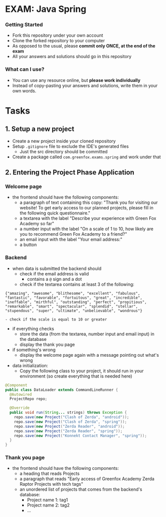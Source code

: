 # EXAM: Java Spring

### Getting Started
 - Fork this repository under your own account
 - Clone the forked repository to your computer
 - As opposed to the usual, please **commit only ONCE, at the end of the exam**
 - All your answers and solutions should go in this repository

### What can I use?
 - You can use any resource online, but **please work individually**
 - Instead of copy-pasting your answers and solutions, write them in your own words.

# Tasks
## 1. Setup a new project
- Create a new project inside your cloned repository
- Setup `.gitignore` file to exclude the IDE's generated files
   - Just the src directory should be committed
- Create a package called `com.greenfox.exams.spring` and work under that

## 2. Entering the Project Phase Application

### Welcome page
- the frontend should have the following components:
    - a paragraph of text containing this copy: "Thank you for visiting our website! To get early access to our planned projects, please fill in the following quick questionnaire."
    - a textarea with the label "Describe your experience with Green Fox Academy so far"
    - a number input with the label "On a scale of 1 to 10, how likely are you to recommend Green Fox Academy to a friend?"
    - an email input with the label "Your email address:"
    - a button

### Backend
- when data is submitted the backend should
    - check if the email address is valid
        - contains a `@` sign and a dot
    - check if the textarea contains at least 3 of the following:
```
{"amazing", "awesome", "blithesome", "excellent", "fabulous", "fantastic", "favorable", "fortuitous", "great", "incredible", "ineffable", "mirthful", "outstanding", "perfect", "propitious", "remarkable", "smart", "spectacular", "splendid", "stellar", "stupendous", "super", "ultimate", "unbelievable", "wondrous"}
```
    - check if the scale is equal to 10 or greater
- if everything checks
    - store the data (from the textarea, number input and email input) in the database
    - display the thank you page
- if something's wrong
    - display the welcome page again with a message pointing out what's wrong
- data initialization:
    - Copy the following class to your project, it should run in your environment (so create everything that is needed here)
```java
@Component
public class DataLoader extends CommandLineRunner {
  @Autowired
  ProjectRepo repo;

  @Override
  public void run(String... strings) throws Exception {
    repo.save(new Project("Clash of Zerda", "android"));
    repo.save(new Project("Clash of Zerda", "spring"));
    repo.save(new Project("Zerda Reader", "android"));
    repo.save(new Project("Zerda Reader", "spring"));
    repo.save(new Project("Konnekt Contact Manager", "spring"));
  }
}
```

### Thank you page
- the frontend should have the following components:
    - a heading that reads Projects
    - a paragraph that reads "Early access of Greenfox Academy Zerda Raptor Projects with tech tags"
    - an unordered list of projects that comes from the backend's database:
        - Project name 1: tag1
        - Project name 2: tag2
        - ...
